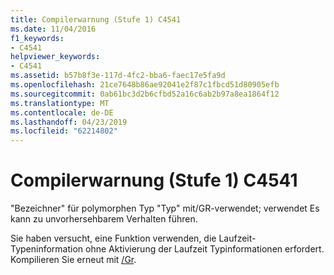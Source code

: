 ```yaml
---
title: Compilerwarnung (Stufe 1) C4541
ms.date: 11/04/2016
f1_keywords:
- C4541
helpviewer_keywords:
- C4541
ms.assetid: b57b8f3e-117d-4fc2-bba6-faec17e5fa9d
ms.openlocfilehash: 21ce7648b86ae92041e2f87c1fbcd51d80905efb
ms.sourcegitcommit: 0ab61bc3d2b6cfbd52a16c6ab2b97a8ea1864f12
ms.translationtype: MT
ms.contentlocale: de-DE
ms.lasthandoff: 04/23/2019
ms.locfileid: "62214802"
---
```

# <a name="compiler-warning-level-1-c4541"></a>Compilerwarnung (Stufe 1) C4541

"Bezeichner" für polymorphen Typ "Typ" mit/GR-verwendet; verwendet Es kann zu unvorhersehbarem Verhalten führen.

Sie haben versucht, eine Funktion verwenden, die Laufzeit-Typeninformation ohne Aktivierung der Laufzeit Typinformationen erfordert. Kompilieren Sie erneut mit [/Gr](../../build/reference/gr-enable-run-time-type-information.md).